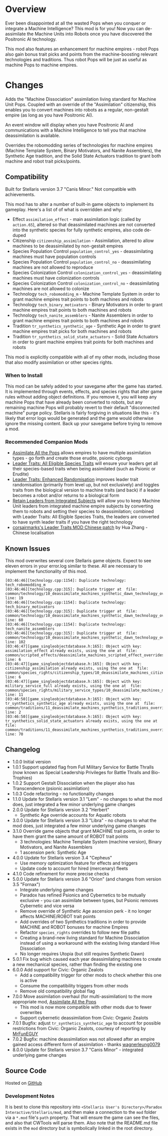 # Overview

Ever been disappointed at all the wasted Pops when you conquer or integrate a Machine Intelligence?  This mod is for you!  Now you can de-assimilate the Machine Units into Robots once you have discovered the Positronic AI technology.

This mod also features an enhancement for machine empires - robot Pops also gain bonus trait picks and points from the machine-boosting relevant technologies and traditions.  Thus robot Pops will be just as useful as machine Pops to machine empires.

# Changes

Adds the "Machine Dissociation" assimilation living standard for Machine Unit Pops. Coupled with an override of the "Assimilation" citizenship, this enables you to convert machines into robots as a regular, non-gestalt empire (as long as you have Positronic AI).

An event window will display when you have Positronic AI and communications with a Machine Intelligence to tell you that machine deassimilation is available.

Overrides the robomodding series of technologies for machine empires (Machine Template System, Binary Motivators, and Nanite Assemblers), the Synthetic Age tradition, and the Solid State Actuators tradition to grant both machine and robot trait picks/points.

## Compatibility

Built for Stellaris version 3.7 "Canis Minor."  Not compatible with achievements.

This mod has to alter a number of built-in game objects to implement its gameplay.  Here's a list of of what is overridden and why:

* Effect `assimilation_effect` - main assimilation logic (called by `action.65`), altered so that deassimilated machines are not converted into the synthetic species for fully synthetic empires, also code de-duped
* Citizenship `citizenship_assimilation` - Assimilation, altered to allow machines to be deassimilated by non-gestalt empires
* Species Population Control `population_control_yes` - deassimilating machines must have population controls
* Species Population Control `population_control_no` - deassimilating machines are not allowed to reproduce
* Species Colonization Control `colonization_control_yes` - deassimilating machines must have colonization controls
* Species Colonization Control `colonization_control_no` - deassimilating machines are not allowed to colonize
* Technology `tech_robomodding_m` - Machine Template System in order to grant machine empires trait points to both machines and robots
* Technology `tech_binary_motivators` - Binary Motivators in order to grant machine empires trait points to both machines and robots
* Technology `tech_nanite_assemblers` - Nanite Assemblers in order to grant machine empires trait points to both machines and robots
* Tradition `tr_synthetics_synthetic_age` - Synthetic Age in order to grant machine empires trait picks for both machines and robots
* Tradition `tr_synthetics_solid_state_actuators` - Solid State Actuators in order to grant machine empires trait points for both machines and robots

This mod is explicitly compatible with all of my other mods, including those that also modify assimilation or other species rights.

### When to Install

This mod can be safely added to your savegame after the game has started. It is implemented through events, effects, and species rights that alter game rules without adding object definitions. If you remove it, you will keep any machine Pops that have already been converted to robots, but any remaining machine Pops will probably revert to their default "disconnected machine" purge policy. Stellaris is fairly forgiving in situations like this - it's likely that error logs would be generated and the game would otherwise ignore the missing content. Back up your savegame before trying to remove a mod.

### Recommended Companion Mods

* [Assimilate All the Pops](https://steamcommunity.com/sharedfiles/filedetails/?id=2908463208) allows empires to have multiple assimilation types - go forth and create those erudite, psionic cyborgs
* [Leader Traits: All Eligible Species Traits](https://steamcommunity.com/sharedfiles/filedetails/?id=2499031295) will ensure your leaders get all their species-based traits when being assimilated (such as Psionic or Erudite)
* [Leader Traits: Enhanced Randomisation](https://steamcommunity.com/sharedfiles/filedetails/?id=2553806265) improves leader trait randomisation (primarily from level up, but not exclusively) and toggles traits from the biological version to machine traits (and back) if a leader becomes a robot and/or returns to a biological form
* [Retain Leaders from Integrated Subjects](https://steamcommunity.com/sharedfiles/filedetails/?id=2553818684) will allow you to keep Machine Unit leaders from integrated machine empire subjects by converting them to robots and setting their species to deassimilation; combined with Leader Traits: All Eligible Species Traits, the leaders are converted to have synth leader traits if you have the right technology
* [corsairmarks's Leader Traits MOD Chinese patch](https://steamcommunity.com/sharedfiles/filedetails/?id=2558494770) by Hua Zhang - Chinese localisation

## Known Issues

This mod overwrites several core Stellaris game objects.  Expect to see eleven errors in your error.log similar to these.  All are necessary to implement the functionality of this mod.

```
[03:46:46][technology.cpp:1154]: Duplicate technology: tech_robomodding_m
[03:46:46][technology.cpp:315]: Duplicate trigger at  file: common/technology/10_deassimilate_machines_synthetic_dawn_technology_overrides.txt line: 19
[03:46:46][technology.cpp:1154]: Duplicate technology: tech_binary_motivators
[03:46:46][technology.cpp:315]: Duplicate trigger at  file: common/technology/10_deassimilate_machines_synthetic_dawn_technology_overrides.txt line: 60
[03:46:46][technology.cpp:1154]: Duplicate technology: tech_nanite_assemblers
[03:46:46][technology.cpp:315]: Duplicate trigger at  file: common/technology/10_deassimilate_machines_synthetic_dawn_technology_overrides.txt line: 102
[03:46:47][game_singleobjectdatabase.h:165]: Object with key: assimilation_effect already exists, using the one at  file: common/scripted_effects/deassimilate_machines_scripted_effect_overrides.txt line: 6
[03:46:47][game_singleobjectdatabase.h:165]: Object with key: citizenship_assimilation already exists, using the one at  file: common/species_rights/citizenship_types/10_deassimilate_machines_citizenship_type_overrides.txt line: 6
[03:46:47][game_singleobjectdatabase.h:165]: Object with key: military_service_full already exists, using the one at  file: common/species_rights/military_service_types/10_deassimilate_machines_military_service_overrides.txt line: 11
[03:46:50][game_singleobjectdatabase.h:165]: Object with key: tr_synthetics_synthetic_age already exists, using the one at  file: common/traditions/11_deassimilate_machines_synthetics_traditions_overrides.txt line: 2
[03:46:50][game_singleobjectdatabase.h:165]: Object with key: tr_synthetics_solid_state_actuators already exists, using the one at  file: common/traditions/11_deassimilate_machines_synthetics_traditions_overrides.txt line: 70
```

## Changelog

* 1.0.0 Initial version
* 1.0.1 Support updated flag from Full Military Service for Battle Thralls (now known as Special Leadership Privileges for Battle Thralls and Bio-Trophies)
* 1.0.2 Support Gestalt Dissociation when the player also has Transcendence (psionic assimilation)
* 1.0.3 Code refactoring - no functionality changes
* 1.1.0 Update for Stellaris version 3.1 "Lem" - no changes to what the mod does, just integrated a few minor underlying game changes
* 2.0.0 Update for Stellaris version 3.2 "Herbert"
    * Synthetic Age override accounts for Aquatic robots
* 3.0.0 Update for Stellaris version 3.3 "Libra" - no changes to what the mod does, just integrated a few minor underlying game changes
* 3.1.0 Override game objects that grant MACHINE trait points, in order to have them grant the same amount of ROBOT trait points
    * 3 technologies: Machine Template System (machine version), Binary Motivators, and Nanite Assemblers
    * 1 ascension perk: Synthetic Age
* 4.0.0 Update for Stellaris version 3.4 "Cepheus"
    * Use memory optimization feature for effects and triggers
    * Update code to account for hired (mercenary) fleets
* 4.1.0 Code refinement for more precise checks
* 5.0.0 Update for Stellaris version 3.6 "Orion" (and changes from version 3.5 "Fornax")
    * Integrate underlying game changes
    * Paradox has refined Psionics and Cybernetics to be mutually exclusive - you can assimilate between types, but Psionic removes Cybernetic and vice versa
    * Remove override of Synthetic Age ascension perk - it no longer affects MACHINE/ROBOT trait points
    * Add overrides of two Synthetics traditions in order to provide MACHINE and ROBOT bonuses for machine Empires
    * Refactor `species_rights` overrides to follow new file paths
    * Creating a brand-new living standard for Machine Dissociation instead of using a workaround with the existing living standard Hive Dissociation
    * No longer requires Utopia (but still requires Synthetic Dawn)
* 5.0.1 Fix bug which caused each year deassimilating machines to create a new mechanical species, rather than finding the existing one
* 6.0.0 Add support for Civic: Organic Zealots
    * Add a compatibility trigger for other mods to check whether this one is active
    * Consume the compatibility triggers from other mods
    * Remove old compatibility global flag
* 7.0.0 Move assimilation overhaul (for multi-assimilation) to the more appropriate mod, [Assimilate All the Pops](https://steamcommunity.com/sharedfiles/filedetails/?id=2908463208)
    * This mod is now more compatible with other mods due to fewer overwrites
    * Support cybernetic deassimilation from Civic: Organic Zealots
* 7.0.1 Bugfix: adjust `tr_synthetics_synthetic_age` to account for possible restrictions from Civic: Organic Zealots, courtesy of reporting by [MrFunEGUY](https://steamcommunity.com/profiles/76561198025143641/myworkshopfiles/?appid=281990)
* 7.0.2 Bugfix: machine deassimilation was not allowed after an empire gained access different form of assimilation - thanks [wagnerleung0079](https://steamcommunity.com/profiles/76561198261183621)
* 8.0.0 Update for Stellaris version 3.7 "Canis Minor" - integrated underlying game changes

## Source Code

Hosted on [GitHub](https://github.com/corsairmarks/deassimilate_machines)

### Development Notes

It is best to clone this repository into `<Stellaris User's Directory>/Paradox Interactive/Stellaris/mod`, and then make a connection to the `mod` folder via a `*.mod` file's `path` property.  That will ensure the game can see the files, and also that CWTools will parse them.  Also note that the README.md file exists in the `mod` directory but is symbolically linked in the root directory.
